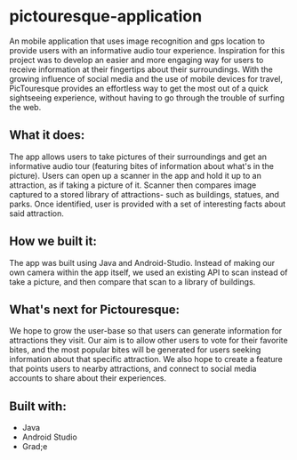 # pictouresque-application
An mobile application that uses image recognition and gps location to provide users with an informative audio tour experience. Inspiration for this project was to develop an easier and more engaging way for users to receive information at their fingertips about their surroundings. With the growing influence of social media and the use of mobile devices for travel, PicTouresque provides an effortless way to get the most out of a quick sightseeing experience, without having to go through the trouble of surfing the web.

## What it does:
The app allows users to take pictures of their surroundings and get an informative audio tour (featuring bites of information about what's in the picture). Users can open up a scanner in the app and hold it up to an attraction, as if taking a picture of it. Scanner then compares image captured to a stored library of attractions- such as buildings, statues, and parks. Once identified, user is provided with a set of interesting facts about said attraction. 

## How we built it: 
The app was built using Java and Android-Studio. Instead of making our own camera within the app itself, we used an existing API to scan instead of take a picture, and then compare that scan to a library of buildings.

## What's next for Pictouresque:
We hope to grow the user-base so that users can generate information for attractions they visit. Our aim is to allow other users to vote for their favorite bites, and the most popular bites will be generated for users seeking information about that specific attraction. We also hope to create a feature that points users to nearby attractions, and connect to social media accounts to share about their experiences.
  
## Built with:
* Java
* Android Studio
* Grad;e
